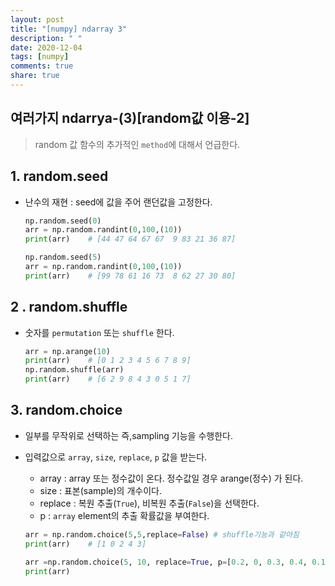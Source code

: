 ```yaml
---
layout: post
title: "[numpy] ndarray 3"
description: " "
date: 2020-12-04
tags: [numpy]
comments: true
share: true
---
```



## 여러가지 ndarrya-(3)[random값 이용-2]

> random 값 함수의 추가적인 `method`에 대해서 언급한다.



## 1. random.seed

* 난수의 재현 : seed에 값을 주어 랜던값을 고정한다.

  ```python
  np.random.seed(0)
  arr = np.random.randint(0,100,(10))
  print(arr)    # [44 47 64 67 67  9 83 21 36 87]
  
  np.random.seed(5)
  arr = np.random.randint(0,100,(10))
  print(arr)    # [99 78 61 16 73  8 62 27 30 80]
  ```



## 2 . random.shuffle

* 숫자를 `permutation` 또는 `shuffle` 한다.

  ```python
  arr = np.arange(10)
  print(arr)    # [0 1 2 3 4 5 6 7 8 9]
  np.random.shuffle(arr)
  print(arr)    # [6 2 9 8 4 3 0 5 1 7]
  ```



## 3. random.choice

 * 일부를 무작위로 선택하는 즉,sampling 기능을 수행한다.

 * 입력값으로  `array`, `size`, `replace`, `p` 값을 받는다.

    * array : array 또는 정수값이 온다. 정수값일 경우 arange(정수) 가 된다.
   * size : 표본(sample)의 개수이다.
   * replace : 복원 추출(`True`), 비복원 추출(`False`)을 선택한다. 
   * p : `array` element의 추출 확률값을 부여한다.

   ```python
   arr = np.random.choice(5,5,replace=False) # shuffle기능과 같아짐
   print(arr)    # [1 0 2 4 3]
   
   arr =np.random.choice(5, 10, replace=True, p=[0.2, 0, 0.3, 0.4, 0.1] )
   print(arr)
   ```

   